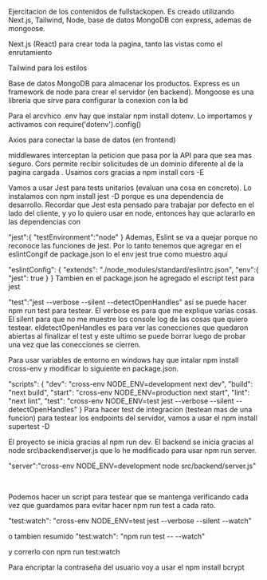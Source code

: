 Ejercitacion de los contenidos de fullstackopen.
Es creado utilizando Next.js, Tailwind, Node, base de datos MongoDB con express, ademas de mongoose.

Next.js (React) para crear toda la pagina, tanto las vistas como el enrutamiento

Tailwind para los estilos

Base de datos MongoDB para almacenar los productos.
Express es un framework de node para crear el servidor (en backend).
Mongoose es una libreria que sirve para configurar la conexion con la bd

Para el arcvhico .env hay que instalar npm install dotenv. Lo importamos y activamos con require('dotenv').config()

Axios para conectar la base de datos (en frontend)

middlewares interceptan la peticion que pasa por la API para que sea mas seguro. Cors permite recibir solicitudes de un dominio diferente al de la pagina cargada . Usamos cors gracias a npm install cors -E

Vamos a usar Jest para tests unitarios (evaluan una cosa en concreto). Lo instalamos con npm install jest -D porque es una dependencia de desarrollo. Recordar que Jest esta pensado para trabajar por defecto en el lado del cliente, y yo lo quiero usar en node, entonces hay que aclararlo en las dependencias con

"jest":{
    "testEnvironment":"node"
  }
Ademas, Eslint se va a quejar porque no reconoce las funciones de jest. Por lo tanto tenemos que agregar en el eslintCongif de package.json lo el env jest true como muestro aquí

"eslintConfig": {
    "extends": "./node_modules/standard/eslintrc.json",
    "env":{
      "jest": true
    }
  }
Tambien en el package.json he agregado el escript test para jest

"test":"jest --verbose --silent --detectOpenHandles" así se puede hacer npm run test para testear. El verbose es para que me explique varias cosas. El silent para que no me muestre los console log de las cosas que quiero testear. eldetectOpenHandles es para ver las conecciones que quedaron abiertas al finalizar el test y este ultimo se puede borrar luego de probar una vez que las conecciones se cierren.

Para usar variables de entorno en windows hay que intalar npm install cross-env y modificar lo siguiente en package.json.

"scripts": {
    "dev": "cross-env NODE_ENV=development next dev",
    "build": "next build",
    "start": "cross-env NODE_ENV=production next start",
    "lint": "next lint",
    "test": "cross-env NODE_ENV=test jest --verbose --silent --detectOpenHandles"
  }
Para hacer test de integracion (testean mas de una funcion) para testear los endpoints del servidor, vamos a usar el npm install supertest -D

El proyecto se inicia gracias al npm run dev. El backend se inicia gracias al node src\backend\server.js que lo he modificado para usar npm run server.

"server":"cross-env NODE_ENV=development node src/backend/server.js"

‌

Podemos hacer un script para testear que se mantenga verificando cada vez que guardamos para evitar hacer npm run test a cada rato.

"test:watch": "cross-env NODE_ENV=test jest --verbose --silent --watch"

o tambien resumido "test:watch": "npm run test -- --watch"

y correrlo con npm run test:watch

Para encriptar la contraseña del usuario voy a usar el npm install bcrypt
